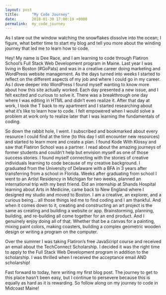 ```yaml
---
layout: post
title:      "My Code Journey"
date:       2018-01-30 17:00:19 +0000
permalink:  my_code_journey
---
```



As I stare out the window watching the snowflakes dissolve into the ocean; I figure, what better time to start my blog and tell you more about the winding journey that led me to learn how to code.

Hey! My name is Dee Race, and I am learning to code through Flatiron School’s Full Stack Web Development program in Maine. Last year I was living in Boston (#GoPats) and was in a creative career doing marketing and WordPress website management. As the days turned into weeks I started to reflect on the different aspects of my job and where I could go in my career. As I dove deeper into WordPress I found myself wanting to know more about how this site actually worked. Each day presented a new issue, and I felt excited and curious to solve it. There was a breakthrough one day where I was editing in HTML and didn’t even realize it. After that day at work, I took the T back to my apartment and I started researching about what it’s like to learn how to code. I felt empowered when I would solve a problem at work only to realize later that I was learning the fundamentals of coding.

So down the rabbit hole, I went. I subscribed and bookmarked about every resource I could find at the time (to this day I still encounter new resources) and started to learn more and create a plan. I found Kode With Klossy and saw that Flatiron School was a partner. I read about the amazing journeys of former students and couldn’t help but envision myself as one of those success stories. I found myself connecting with the stories of creative individuals learning to code because of my creative background. I graduated from the University of Delaware with a BFA in 3 years after transferring from a school in Florida. Weeks after graduating from school I went to an Artist Residency in Michigan for two weeks, planned an international trip with my best friend. Did an internship at Shands Hospital learning about Arts in Medicine, came back to New England where I designed my studio and moved to Boston. I am a creative, an explorer, and a curious being… all those things led me to find coding and I am thankful. And when it comes down to it, creating and constructing an art project is the same as creating and building a website or app. Brainstorming, planning, building, and re-building all come together for an end product. And I genuinely enjoy doing all of that. Whether that be a canvas for a painting, mixing paint colors, making coasters, building a complex geometric wooden design or writing a program on the computer.

Over the summer I was taking Flatiron’s free JavaScript course and received an email about the TechConnect Scholarship. I decided it was the right time to apply to the Full Stack Web Development program in addition to the scholarship. I was thrilled when I received the acceptance email AND scholarship!

Fast forward to today, here writing my first blog post. The journey to get to this place hasn’t been easy, but I continue to persevere because this is equally as hard as it is rewarding. So follow along on my journey to code in Midcoast Maine! 


